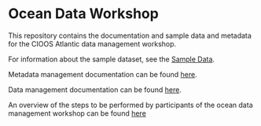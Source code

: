
# Ocean Data Workshop

This repository contains the documentation and sample data and metadata for the CIOOS Atlantic data management workshop.

For information about the sample dataset, see the [Sample Data](SAMPLE_DATA.md).

Metadata management documentation can be found [here](METADATA_MANAGEMENT.md).

Data management documentation can be found [here](DATA_MANAGEMENT.md).

An overview of the steps to be performed by participants of the ocean data management workshop can be found [here](WORKSHOP_STEPS.md)

